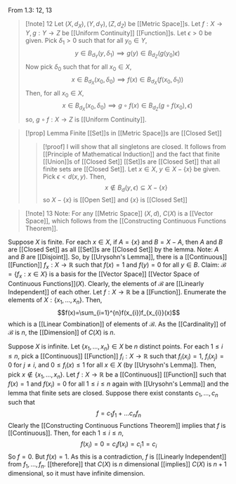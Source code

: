 From 1.3: 12, 13

>[!note] 12
Let $(X,d_{X}),(Y,d_{Y}),(Z,d_{Z})$ be [[Metric Space]]s. Let $f:X \rightarrow Y,g:Y \rightarrow Z$ be [[Uniform Continuity]] [[Function]]s. Let $\epsilon>0$ be given. Pick $\delta_{1}>0$ such that for all $y_{0}\in Y$, $$y\in B_{d_{Y}}(y,\delta_{1})\implies g(y)\in B_{d_{Z}}(g(y_{0})\epsilon)$$Now pick $\delta_{0}$ such that for all $x_{0}\in X$,$$x\in B_{d_{X}}(x_{0},\delta_{0})\implies f(x)\in B_{d_{X}}(f(x_{0},\delta_{1}))$$Then, for all $x_{0}\in X$, $$x\in B_{d_{X}}(x_{0},\delta_{0})\implies g\circ f(x)\in B_{d_{Z}}(g\circ f(x_{0}),\epsilon)$$so, $g\circ f:X \rightarrow Z$ is [[Uniform Continuity]].



>[!prop] Lemma
>Finite [[Set]]s in [[Metric Space]]s are [[Closed Set]]
>>[!proof]
>>I will show that all singletons are closed. It follows from [[Principle of Mathematical Induction]] and the fact that finite [[Union]]s of [[Closed Set]] [[Set]]s are [[Closed Set]] that all finite sets are [[Closed Set]].
Let $x\in X$, $y\in X-\{x\}$ be given. Pick $\epsilon<d(x,y)$. Then, $$x\notin B_{d}(y,\epsilon)\subseteq X-\{x\}$$so $X-\{x\}$ is [[Open Set]] and $\{x\}$ is [[Closed Set]]

>[!note] 13
Note: For any [[Metric Space]] $(X,d)$, $C(X)$ is a [[Vector Space]], which follows from the [[Constructing Continuous Functions Theorem]].
>
Suppose $X$ is finite. For each $x\in X$, if $A=\{x\}$ and $B=X-A$, then $A$ and $B$ are [[Closed Set]] as all [[Set]]s are [[Closed Set]] by the lemma. Note: $A$ and $B$ are [[Disjoint]]. So, by [[Urysohn's Lemma]], there is a [[Continuous]] [[Function]] $f_{x}:X \rightarrow\mathbb{R}$ such that $f(x)=1$ and $f(y)=0$ for all $y\in B$. 
Claim: $\mathcal{B}=\{f_{x}:x\in X\}$ is a basis for the [[Vector Space]] [[Vector Space of Continuous Functions]]$(X)$. Clearly, the elements of $\mathcal{B}$ are [[Linearly Independent]] of each other. Let $f:X \rightarrow \mathbb{R}$ be a [[Function]]. Enumerate the elements of $X:\{x_{1},\ldots,x_{n}\}$. Then, $$f(x)=\sum_{i=1}^{n}f(x_{i})f_{x_{i}}(x)$$ which is a [[Linear Combination]] of elements of $\mathcal{B}$. As the [[Cardinality]] of $\mathcal{B}$ is $n$, the [[Dimension]] of $C(X)$ is $n$.
>
Suppose $X$ is infinite. Let $\{x_{1},\ldots,x_{n}\}\in X$ be $n$ distinct points. For each $1≤i≤n$, pick a [[Continuous]] [[Function]] $f_{i}:X \rightarrow \mathbb{R}$ such that $f_{i}(x_{i})=1$, $f_{i}(x_{j})=0$ for $j≠i$, and $0≤f_{i}(x)≤1$ for all $x\in X$ (by [[Urysohn's Lemma]]. Then, pick $x\notin\{x_{1},\ldots,x_{n}\}$. Let $f:X \rightarrow \mathbb{R}$ be a [[Continuous]] [[Function]] such that $f(x)=1$ and $f(x_{i})=0$ for all $1≤i≤n$ again with [[Urysohn's Lemma]] and the lemma that finite sets are closed. Suppose there exist constants $c_{1},\ldots,c_{n}$ such that $$f=c_{1}f_{1}+\ldots c_{n}f_{n}$$Clearly the [[Constructing Continuous Functions Theorem]] implies that $f$ is [[Continuous]]. Then, for each $1≤i≤n$, $$f(x_{i})=0=c_{i}f(x_{i})=c_{i}1=c_{i}$$So $f=0$. But $f(x)=1$. As this is a contradiction, $f$ is [[Linearly Independent]] from $f_{1},\ldots,f_{n}$. [[therefore]] that $C(X)$ is $n$ dimensional [[implies]] $C(X)$ is $n+1$ dimensional, so it must have infinite dimension.
